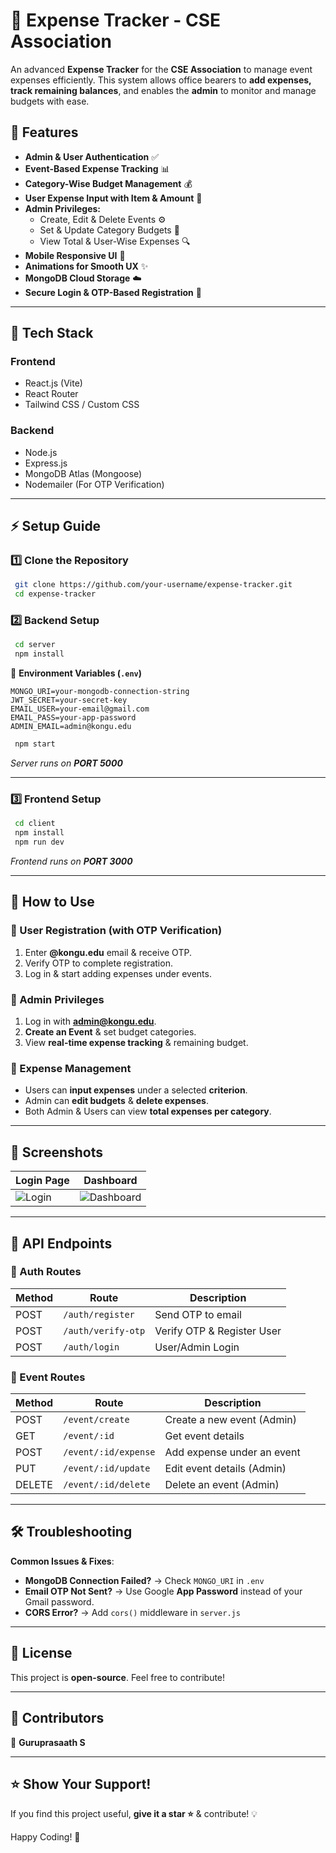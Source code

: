 # 🚀 Expense Tracker - CSE Association

An advanced **Expense Tracker** for the **CSE Association** to manage event expenses efficiently. This system allows office bearers to **add expenses, track remaining balances**, and enables the **admin** to monitor and manage budgets with ease.

## 🌟 Features
- **Admin & User Authentication** ✅
- **Event-Based Expense Tracking** 📊
- **Category-Wise Budget Management** 💰
- **User Expense Input with Item & Amount** 📝
- **Admin Privileges:**
  - Create, Edit & Delete Events ⚙️
  - Set & Update Category Budgets 🎯
  - View Total & User-Wise Expenses 🔍
- **Mobile Responsive UI** 📱
- **Animations for Smooth UX** ✨
- **MongoDB Cloud Storage** ☁️
- **Secure Login & OTP-Based Registration** 🔐

---

## 🎯 Tech Stack
### **Frontend**
- React.js (Vite)
- React Router
- Tailwind CSS / Custom CSS

### **Backend**
- Node.js
- Express.js
- MongoDB Atlas (Mongoose)
- Nodemailer (For OTP Verification)

---

## ⚡ Setup Guide
### **1️⃣ Clone the Repository**
```sh
 git clone https://github.com/your-username/expense-tracker.git
 cd expense-tracker
```

### **2️⃣ Backend Setup**
```sh
 cd server
 npm install
```

🔹 **Environment Variables (`.env`)**
```
MONGO_URI=your-mongodb-connection-string
JWT_SECRET=your-secret-key
EMAIL_USER=your-email@gmail.com
EMAIL_PASS=your-app-password
ADMIN_EMAIL=admin@kongu.edu
```

```sh
 npm start
```
_Server runs on **PORT 5000**_

---

### **3️⃣ Frontend Setup**
```sh
 cd client
 npm install
 npm run dev
```
_Frontend runs on **PORT 3000**_

---

## 🚀 How to Use
### **🔹 User Registration (with OTP Verification)**
1. Enter **@kongu.edu** email & receive OTP.
2. Verify OTP to complete registration.
3. Log in & start adding expenses under events.

### **🔹 Admin Privileges**
1. Log in with **admin@kongu.edu**.
2. **Create an Event** & set budget categories.
3. View **real-time expense tracking** & remaining budget.

### **🔹 Expense Management**
- Users can **input expenses** under a selected **criterion**.
- Admin can **edit budgets** & **delete expenses**.
- Both Admin & Users can view **total expenses per category**.

---

## 📸 Screenshots
| Login Page | Dashboard |
|------------|----------|
| ![Login](https://via.placeholder.com/300) | ![Dashboard](https://via.placeholder.com/300) |

---

## 📌 API Endpoints
### **🔹 Auth Routes**
| Method | Route | Description |
|--------|-------|-------------|
| POST | `/auth/register` | Send OTP to email |
| POST | `/auth/verify-otp` | Verify OTP & Register User |
| POST | `/auth/login` | User/Admin Login |

### **🔹 Event Routes**
| Method | Route | Description |
|--------|-------|-------------|
| POST | `/event/create` | Create a new event (Admin) |
| GET | `/event/:id` | Get event details |
| POST | `/event/:id/expense` | Add expense under an event |
| PUT | `/event/:id/update` | Edit event details (Admin) |
| DELETE | `/event/:id/delete` | Delete an event (Admin) |

---

## 🛠️ Troubleshooting
**Common Issues & Fixes**:
- **MongoDB Connection Failed?** → Check `MONGO_URI` in `.env`
- **Email OTP Not Sent?** → Use Google **App Password** instead of your Gmail password.
- **CORS Error?** → Add `cors()` middleware in `server.js`

---

## 📜 License
This project is **open-source**. Feel free to contribute!

---

## 🙌 Contributors
🔹 **Guruprasaath S**

---

## ⭐ Show Your Support!
If you find this project useful, **give it a star ⭐** & contribute! 💡

Happy Coding! 🚀

